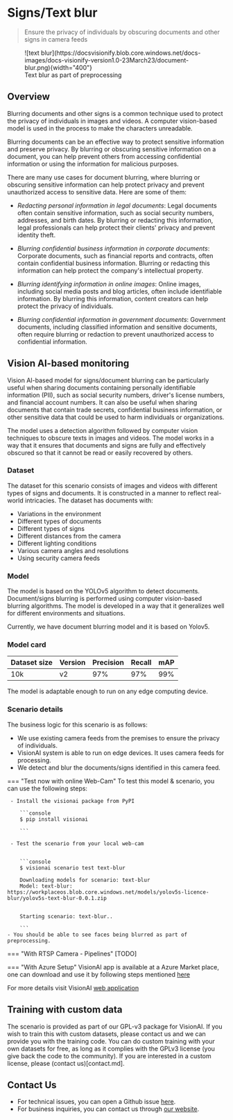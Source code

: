 # **Signs/Text blur** 

> Ensure the privacy of individuals by obscuring documents and other signs in camera feeds

<figure markdown>
  ![text blur](https://docsvisionify.blob.core.windows.net/docs-images/docs-visionify-version1.0-23March23/document-blur.png){width="400"}
  <figcaption>Text blur as part of preprocessing</figcaption>
</figure>

## Overview

Blurring documents and other signs is a common technique used to protect the privacy of individuals in images and videos.
A computer vision-based model is used in the process to make the characters unreadable.

Blurring documents can be an effective way to protect sensitive information and preserve privacy. By blurring or obscuring sensitive information on a document, you can help prevent others from accessing confidential information or using the information for malicious purposes.

There are many use cases for document blurring, where blurring or obscuring sensitive information can help protect privacy and prevent unauthorized access to sensitive data. Here are some of them:

- *Redacting personal information in legal documents*: Legal documents often contain sensitive information, such as social security numbers, addresses, and birth dates. By blurring or redacting this information, legal professionals can help protect their clients' privacy and prevent identity theft.

- *Blurring confidential business information in corporate documents*: Corporate documents, such as financial reports and contracts, often contain confidential business information. Blurring or redacting this information can help protect the company's intellectual property.

- *Blurring identifying information in online images*: Online images, including social media posts and blog articles, often include identifiable information. By blurring this information, content creators can help protect the privacy of individuals.

- *Blurring confidential information in government documents*: Government documents, including classified information and sensitive documents, often require blurring or redaction to prevent unauthorized access to confidential information.

## Vision AI-based monitoring 

Vision AI-based model for signs/document blurring can be particularly useful when sharing documents containing personally identifiable information (PII), such as social security numbers, driver's license numbers, and financial account numbers. It can also be useful when sharing documents that contain trade secrets, confidential business information, or other sensitive data that could be used to harm individuals or organizations.

The model uses a detection algorithm followed by computer vision techniques to obscure texts in images and videos. The model works in a way that it ensures that documents and signs are fully and effectively obscured so that it cannot be read or easily recovered by others.



### Dataset 

The dataset for this scenario consists of images and videos with different types of signs and documents.
It is constructed in a manner to reflect real-world intricacies.
The dataset has documents with:

- Variations in the environment
- Different types of documents
- Different types of signs
- Different distances from the camera
- Different lighting conditions
- Various camera angles and resolutions
- Using security camera feeds

### Model 

The model is based on the YOLOv5 algorithm to detect documents. Document/signs blurring is performed using computer vision-based blurring algorithms. The model is developed in a way that it generalizes well for different environments and situations.

Currently, we have document blurring model and it is based on Yolov5.

### Model card

 <div class="table">
    <table class="fl-table">
        <thead>
        <tr><th>Dataset size</th>
            <th>Version</th>
            <th>Precision</th>
            <th>Recall</th>
            <th> mAP  </th>  
        </thead>
        <tbody>
        <tr>
            <td>10k</td>
            <td>v2</td>
            <td>97% </td>
            <td>97% </td>
            <td>99% </td>
        </tr>
        </tbody>
    </table>
</div>

The model is adaptable enough to run on any edge computing device.

### Scenario details

The business logic for this scenario is as follows: 

- We use existing camera feeds from the premises to ensure the privacy of individuals.
- VisionAI system is able to run on edge devices. It uses camera feeds for processing. 
- We detect and blur the documents/signs identified in this camera feed.

=== "Test now with online Web-Cam"
     To test this model & scenario, you can use the following steps:

     - Install the visionai package from PyPI
     
        ```console
        $ pip install visionai
        
        ```
     
     - Test the scenario from your local web-cam
     

        ```console
        $ visionai scenario test text-blur

        Downloading models for scenario: text-blur
        Model: text-blur: https://workplaceos.blob.core.windows.net/models/yolov5s-licence-blur/yolov5s-text-blur-0.0.1.zip
        

        Starting scenario: text-blur..

        ```
    - You should be able to see faces being blurred as part of preprocessing.

=== "With RTSP Camera - Pipelines"
     [TODO]
 
=== "With Azure Setup"
     VisionAI app is available at a Azure Market place, one can download and use it by following steps mentioned [here](../overview/azure-managed-app.md)


For more details visit VisionAI [web application](https://visionify.ai/)

## Training with custom data

The scenario is provided as part of our GPL-v3 package for VisionAI. If you wish to train this with custom datasets, please contact us and we can provide you with the training code. You can do custom training with your own datasets for free, as long as it complies with the GPLv3 license (you give back the code to the community). If you are interested in a custom license, please (contact us)[contact.md].

## Contact Us

- For technical issues, you can open a Github issue [here](https://github.com/visionify/visionai).
- For business inquiries, you can contact us through [our website](https://visionify.ai/contact).


